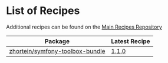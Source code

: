 # List of Recipes

Additional recipes can be found on the [Main Recipes Repository](https://github.com/symfony/recipes/blob/flex/main/RECIPES.md)

| Package | Latest Recipe |
| --- | --- |
| [zhortein/symfony-toolbox-bundle](https://packagist.org/packages/zhortein/symfony-toolbox-bundle) | [1.1.0](zhortein/symfony-toolbox-bundle/1.1.0) |